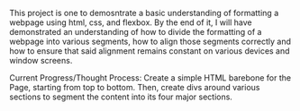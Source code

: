 This project is one to demosntrate a basic understanding of formatting a webpage using html, css, and flexbox.
By the end of it, I will have demonstrated an understanding of how to divide the formatting of a webpage into various segments, how to align those segments correctly and how to ensure that said alignment remains constant on various devices and window screens.

Current Progress/Thought Process:
Create a simple HTML barebone for the Page, starting from top to bottom. Then, create divs around various sections to segment the content into its four major sections.